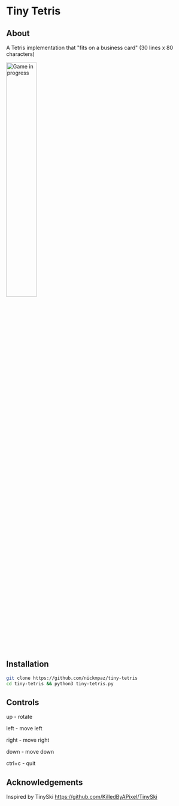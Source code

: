 # Tiny Tetris

## About

A Tetris implementation that "fits on a business card" (30 lines x 80 characters)

<img src="https://i.imgur.com/Tb5VCwb.gif" alt="Game in progress" width="40%">

## Installation

```bash
git clone https://github.com/nickmpaz/tiny-tetris
cd tiny-tetris && python3 tiny-tetris.py
```
## Controls

up - rotate

left - move left

right - move right

down - move down

ctrl+c - quit

## Acknowledgements

Inspired by TinySki https://github.com/KilledByAPixel/TinySki

